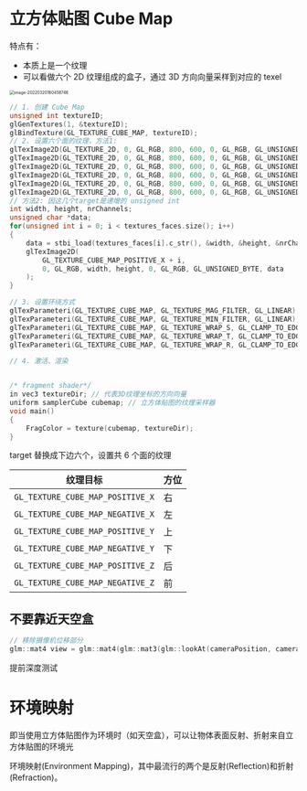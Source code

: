# 立方体贴图 Cube Map

特点有：

+ 本质上是一个纹理
+ 可以看做六个 2D 纹理组成的盒子，通过 3D 方向向量采样到对应的 texel

<img src="https://www.qiniu.cregskin.com/202203201604785.png" alt="image-20220320160458746" style="zoom:50%;" /> 

```c++
// 1. 创建 Cube Map
unsigned int textureID;
glGenTextures(1, &textureID);
glBindTexture(GL_TEXTURE_CUBE_MAP, textureID);
// 2. 设置六个面的纹理，方法1:
glTexImage2D(GL_TEXTURE_2D, 0, GL_RGB, 800, 600, 0, GL_RGB, GL_UNSIGNED_BYTE, NULL);
glTexImage2D(GL_TEXTURE_2D, 0, GL_RGB, 800, 600, 0, GL_RGB, GL_UNSIGNED_BYTE, NULL);
glTexImage2D(GL_TEXTURE_2D, 0, GL_RGB, 800, 600, 0, GL_RGB, GL_UNSIGNED_BYTE, NULL);
glTexImage2D(GL_TEXTURE_2D, 0, GL_RGB, 800, 600, 0, GL_RGB, GL_UNSIGNED_BYTE, NULL);
glTexImage2D(GL_TEXTURE_2D, 0, GL_RGB, 800, 600, 0, GL_RGB, GL_UNSIGNED_BYTE, NULL);
glTexImage2D(GL_TEXTURE_2D, 0, GL_RGB, 800, 600, 0, GL_RGB, GL_UNSIGNED_BYTE, NULL);
// 方法2: 因这几个target是递增的 unsigned int
int width, height, nrChannels;
unsigned char *data;  
for(unsigned int i = 0; i < textures_faces.size(); i++)
{
    data = stbi_load(textures_faces[i].c_str(), &width, &height, &nrChannels, 0);
    glTexImage2D(
        GL_TEXTURE_CUBE_MAP_POSITIVE_X + i, 
        0, GL_RGB, width, height, 0, GL_RGB, GL_UNSIGNED_BYTE, data
    );
}

// 3. 设置环绕方式
glTexParameteri(GL_TEXTURE_CUBE_MAP, GL_TEXTURE_MAG_FILTER, GL_LINEAR);
glTexParameteri(GL_TEXTURE_CUBE_MAP, GL_TEXTURE_MIN_FILTER, GL_LINEAR);
glTexParameteri(GL_TEXTURE_CUBE_MAP, GL_TEXTURE_WRAP_S, GL_CLAMP_TO_EDGE);
glTexParameteri(GL_TEXTURE_CUBE_MAP, GL_TEXTURE_WRAP_T, GL_CLAMP_TO_EDGE);
glTexParameteri(GL_TEXTURE_CUBE_MAP, GL_TEXTURE_WRAP_R, GL_CLAMP_TO_EDGE);

// 4. 激活、渲染


/* fragment shader*/
in vec3 textureDir; // 代表3D纹理坐标的方向向量
uniform samplerCube cubemap; // 立方体贴图的纹理采样器
void main()
{             
    FragColor = texture(cubemap, textureDir);
}
```

target 替换成下边六个，设置共 6 个面的纹理

| 纹理目标                         | 方位 |
| -------------------------------- | ---- |
| `GL_TEXTURE_CUBE_MAP_POSITIVE_X` | 右   |
| `GL_TEXTURE_CUBE_MAP_NEGATIVE_X` | 左   |
| `GL_TEXTURE_CUBE_MAP_POSITIVE_Y` | 上   |
| `GL_TEXTURE_CUBE_MAP_NEGATIVE_Y` | 下   |
| `GL_TEXTURE_CUBE_MAP_POSITIVE_Z` | 后   |
| `GL_TEXTURE_CUBE_MAP_NEGATIVE_Z` | 前   |



## 不要靠近天空盒

```c++
// 移除摄像机位移部分
glm::mat4 view = glm::mat4(glm::mat3(glm::lookAt(cameraPosition, cameraPosition + cameraFront, cameraUp))); 
```



提前深度测试





# 环境映射

即当使用立方体贴图作为环境时（如天空盒），可以让物体表面反射、折射来自立方体贴图的环境光

环境映射(Environment Mapping)，其中最流行的两个是反射(Reflection)和折射(Refraction)。

























